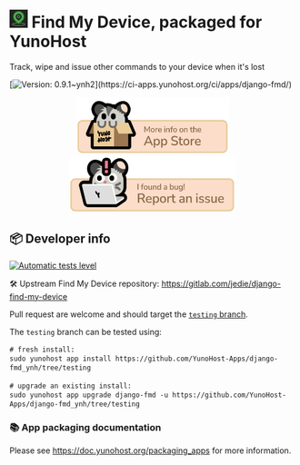 <!--
N.B.: This README was automatically generated by <https://github.com/YunoHost/apps_tools/blob/main/readme_generator>
It shall NOT be edited by hand.
-->

<h1>
  <img src="https://raw.githubusercontent.com/YunoHost/apps/main/logos/django-fmd.png" width="32px" alt="Logo of Find My Device">
  Find My Device, packaged for YunoHost
</h1>

Track, wipe and issue other commands to your device when it's lost

[![Version: 0.9.1~ynh2](https://img.shields.io/badge/Version-0.9.1~ynh2-rgb(18,138,11)?style=for-the-badge)](https://ci-apps.yunohost.org/ci/apps/django-fmd/)

<div align="center">
<a href="https://apps.yunohost.org/app/django-fmd"><img height="100px" src="https://github.com/YunoHost/yunohost-artwork/raw/refs/heads/main/badges/neopossum-badges/badge_more_info_on_the_appstore.svg"/></a>
<a href="https://github.com/YunoHost-Apps/django-fmd_ynh/issues"><img height="100px" src="https://github.com/YunoHost/yunohost-artwork/raw/refs/heads/main/badges/neopossum-badges/badge_report_an_issue.svg"/></a>
</div>

## 📦 Developer info

[![Automatic tests level](https://apps.yunohost.org/badge/cilevel/django-fmd)](https://ci-apps.yunohost.org/ci/apps/django-fmd/)

🛠️ Upstream Find My Device repository: <https://gitlab.com/jedie/django-find-my-device>

Pull request are welcome and should target the [`testing` branch](https://github.com/YunoHost-Apps/django-fmd_ynh/tree/testing).

The `testing` branch can be tested using:
```
# fresh install:
sudo yunohost app install https://github.com/YunoHost-Apps/django-fmd_ynh/tree/testing

# upgrade an existing install:
sudo yunohost app upgrade django-fmd -u https://github.com/YunoHost-Apps/django-fmd_ynh/tree/testing
```

### 📚 App packaging documentation

Please see <https://doc.yunohost.org/packaging_apps> for more information.
